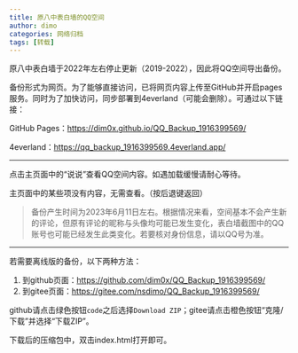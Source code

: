 ```yaml
---
title: 原八中表白墙的QQ空间
author: dimo
categories: 网络归档
tags: [转载]
---
```


原八中表白墙于2022年左右停止更新（2019-2022），因此将QQ空间导出备份。

备份形式为网页。为了能够直接访问，已将网页内容上传至GitHub并开启pages服务。同时为了加快访问，同步部署到4everland（可能会删除）。可通过以下链接：

GitHub Pages：<a href="https://dim0x.github.io/QQ_Backup_1916399569/" target="_blank">https://dim0x.github.io/QQ_Backup_1916399569/</a>

4everland：<a href="https://qq_backup_1916399569.4everland.app/" target="_blank">https://qq_backup_1916399569.4everland.app/</a>

---

点击主页面中的“说说”查看QQ空间内容。如遇加载缓慢请耐心等待。

主页面中的某些项没有内容，无需查看。（按后退键返回）

> 备份产生时间为2023年6月11日左右。根据情况来看，空间基本不会产生新的评论，但原有评论的昵称与头像均可能已发生变化，表白墙截图中的QQ账号也可能已经发生此类变化。若要核对身份信息，请以QQ号为准。

---

若需要离线版的备份，以下两种方法：

1. 到github页面：https://github.com/dim0x/QQ_Backup_1916399569/
2. 到gitee页面：https://gitee.com/nsdimo/QQ_Backup_1916399569/

github请点击绿色按钮`code`之后选择`Download ZIP`；gitee请点击橙色按钮“克隆/下载”并选择“下载ZIP”。

下载后的压缩包中，双击index.html打开即可。
